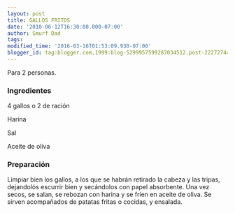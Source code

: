 ```yaml
---
layout: post
title: GALLOS FRITOS
date: '2010-06-12T16:30:00.000-07:00'
author: Smurf Dad
tags: 
modified_time: '2016-03-16T01:53:09.930-07:00'
blogger_id: tag:blogger.com,1999:blog-5299957599287034512.post-2227274421938882572
---
```


Para 2 personas.

<h3>Ingredientes</h3>

4 gallos o 2 de ración

Harina

Sal

Aceite de oliva

<h3>Preparación</h3>

Limpiar bien los gallos, a los que se habrán retirado la cabeza y las tripas, dejandolós escurrir bien y secándolos con papel absorbente. Una vez secos, se salan, se rebozan con harina y se fríen en aceite de oliva. Se sirven acompañados de patatas fritas o cocidas, y ensalada.

